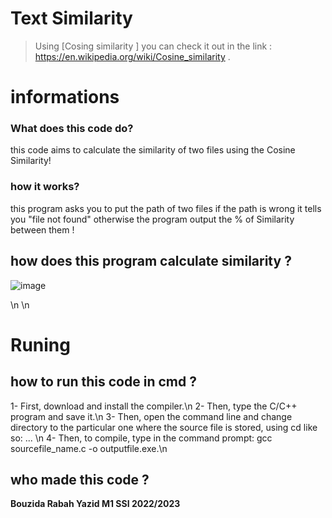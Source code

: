# Text Similarity
> Using [Cosing similarity ] you can check it out in the link : https://en.wikipedia.org/wiki/Cosine_similarity .



# informations 
### What does this code do? 
this code aims to calculate the similarity of two files using the Cosine Similarity!



### how it works?
this program asks you to put the path of two files if the path is wrong it tells you "file not found" otherwise the program output the % of Similarity between them !

## how does this program calculate similarity ?

![image](https://user-images.githubusercontent.com/75635578/198825914-a2fdbb6f-25d6-4785-b38f-3d80d0eb39a2.png)

\n
\n
# Runing 

## how to run this code in cmd  ? 

1- First, download and install the compiler.\n
2- Then, type the C/C++ program and save it.\n
3- Then, open the command line and change directory to the particular one where the source file is stored, using cd like so: ... \n
4- Then, to compile, type in the command prompt: gcc sourcefile_name.c -o outputfile.exe.\n

## who made this code ? 
**Bouzida Rabah Yazid M1 SSI 2022/2023**
